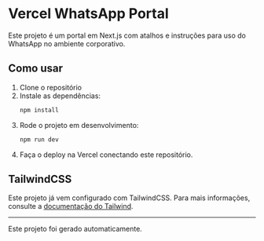 # Vercel WhatsApp Portal

Este projeto é um portal em Next.js com atalhos e instruções para uso do WhatsApp no ambiente corporativo.

## Como usar

1. Clone o repositório
2. Instale as dependências:
   ```bash
   npm install
   ```
3. Rode o projeto em desenvolvimento:
   ```bash
   npm run dev
   ```
4. Faça o deploy na Vercel conectando este repositório.

## TailwindCSS
Este projeto já vem configurado com TailwindCSS.
Para mais informações, consulte a [documentação do Tailwind](https://tailwindcss.com/docs/guides/nextjs).

---

Este projeto foi gerado automaticamente.
